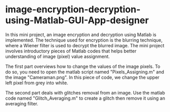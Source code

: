 # image-encryption-decryption-using-Matlab-GUI-App-designer
In this mini project, an image encryption and decryption using Matlab is implemented. The technique used for encryption is the blurring technique, where a Wiener filter is used to decrypt the blurred image. The mini project involves introductory pieces of Matlab codes that helps better understanding of image (pixel) value assignment.

The first part overviews how to change the values of the image pixels. To do so, you need to open the matlab script named "Pixels_Assigning.m" and the image "Cameraman.png". In this piece of code, we change the upper left pixel from grey into white.

The second part deals with glitches removal from an image. Use the matlab code named "Glitch_Averaging.m" to create a glitch then remove it using an averaging filter.
